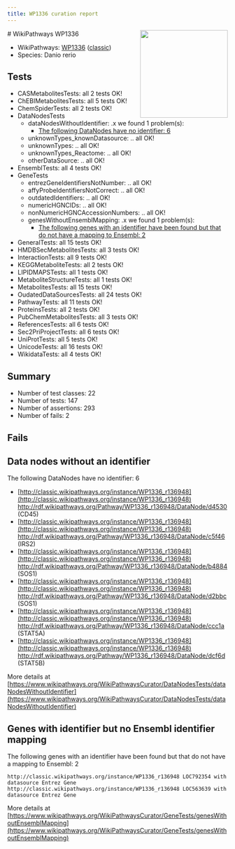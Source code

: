 ```yaml
---
title: WP1336 curation report
---
```


<img style="float: right; width: 200px" src="https://upload.wikimedia.org/wikipedia/commons/thumb/8/83/Wplogo_with_text_500.png/640px-Wplogo_with_text_500.png" />
# WikiPathways WP1336

* WikiPathways: [WP1336](https://wikipathways.org/pathways/WP1336) ([classic](https://classic.wikipathways.org/instance/WP1336))
* Species: Danio rerio
## Tests
* CASMetabolitesTests: all 2 tests OK!
* ChEBIMetabolitesTests: all 5 tests OK!
* ChemSpiderTests: all 2 tests OK!
* DataNodesTests
    * dataNodesWithoutIdentifier: .x we found 1 problem(s):
        * [The following DataNodes have no identifier: 6](#d2d32fa5)
    * unknownTypes_knownDatasource: .. all OK!
    * unknownTypes: .. all OK!
    * unknownTypes_Reactome: .. all OK!
    * otherDataSource: .. all OK!
* EnsemblTests: all 4 tests OK!
* GeneTests
    * entrezGeneIdentifiersNotNumber: .. all OK!
    * affyProbeIdentifiersNotCorrect: .. all OK!
    * outdatedIdentifiers: .. all OK!
    * numericHGNCIDs: .. all OK!
    * nonNumericHGNCAccessionNumbers: .. all OK!
    * genesWithoutEnsemblMapping: .x we found 1 problem(s):
        * [The following genes with an identifier have been found but that do not have a mapping to Ensembl: 2](#40286d84)
* GeneralTests: all 15 tests OK!
* HMDBSecMetabolitesTests: all 3 tests OK!
* InteractionTests: all 9 tests OK!
* KEGGMetaboliteTests: all 2 tests OK!
* LIPIDMAPSTests: all 1 tests OK!
* MetaboliteStructureTests: all 1 tests OK!
* MetabolitesTests: all 15 tests OK!
* OudatedDataSourcesTests: all 24 tests OK!
* PathwayTests: all 11 tests OK!
* ProteinsTests: all 2 tests OK!
* PubChemMetabolitesTests: all 3 tests OK!
* ReferencesTests: all 6 tests OK!
* Sec2PriProjectTests: all 6 tests OK!
* UniProtTests: all 5 tests OK!
* UnicodeTests: all 16 tests OK!
* WikidataTests: all 4 tests OK!


## Summary

* Number of test classes: 22
* Number of tests: 147
* Number of assertions: 293
* Number of fails: 2

## Fails

<a name="d2d32fa5" />

## Data nodes without an identifier

The following DataNodes have no identifier: 6

* [http://classic.wikipathways.org/instance/WP1336_r136948](http://classic.wikipathways.org/instance/WP1336_r136948) http://rdf.wikipathways.org/Pathway/WP1336_r136948/DataNode/d4530 (CD45)
* [http://classic.wikipathways.org/instance/WP1336_r136948](http://classic.wikipathways.org/instance/WP1336_r136948) http://rdf.wikipathways.org/Pathway/WP1336_r136948/DataNode/c5f46 (IRS2)
* [http://classic.wikipathways.org/instance/WP1336_r136948](http://classic.wikipathways.org/instance/WP1336_r136948) http://rdf.wikipathways.org/Pathway/WP1336_r136948/DataNode/b4884 (SOS1)
* [http://classic.wikipathways.org/instance/WP1336_r136948](http://classic.wikipathways.org/instance/WP1336_r136948) http://rdf.wikipathways.org/Pathway/WP1336_r136948/DataNode/d2bbc (SOS1)
* [http://classic.wikipathways.org/instance/WP1336_r136948](http://classic.wikipathways.org/instance/WP1336_r136948) http://rdf.wikipathways.org/Pathway/WP1336_r136948/DataNode/ccc1a (STAT5A)
* [http://classic.wikipathways.org/instance/WP1336_r136948](http://classic.wikipathways.org/instance/WP1336_r136948) http://rdf.wikipathways.org/Pathway/WP1336_r136948/DataNode/dcf6d (STAT5B)


More details at [https://www.wikipathways.org/WikiPathwaysCurator/DataNodesTests/dataNodesWithoutIdentifier](https://www.wikipathways.org/WikiPathwaysCurator/DataNodesTests/dataNodesWithoutIdentifier)

<a name="40286d84" />

## Genes with identifier but no Ensembl identifier mapping

The following genes with an identifier have been found but that do not have a mapping to Ensembl: 2
```
http://classic.wikipathways.org/instance/WP1336_r136948 LOC792354 with datasource Entrez Gene
http://classic.wikipathways.org/instance/WP1336_r136948 LOC563639 with datasource Entrez Gene
```

More details at [https://www.wikipathways.org/WikiPathwaysCurator/GeneTests/genesWithoutEnsemblMapping](https://www.wikipathways.org/WikiPathwaysCurator/GeneTests/genesWithoutEnsemblMapping)

